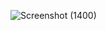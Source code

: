 ![Screenshot (1400)](https://user-images.githubusercontent.com/45720469/183806906-1002df85-6a7c-4e3f-b170-caba177588b2.jpg)
